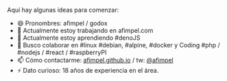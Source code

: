 Aquí hay algunas ideas para comenzar:

- 😄 Pronombres: afimpel / godox
- 🔭 Actualmente estoy trabajando en afimpel.com
- 🌱 Actualmente estoy aprendiendo #denoJS
- 👯 Busco colaborar en #linux #debian, #alpine, #docker y Coding #php / #nodejs / #react / #raspberryPI
- 📫 Cómo contactarme: [afimpel.github.io](https://afimpel.github.io) / tw: [@afimpel](https://twitter.com/afimpel)
- ⚡ Dato curioso: 18 años de experiencia en el área.
